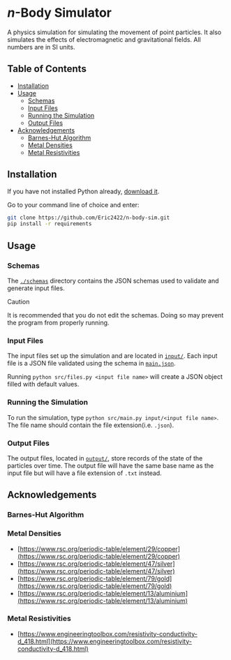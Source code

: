# *n*-Body Simulator

A physics simulation for simulating the movement of point particles.
It also simulates the effects of electromagnetic and gravitational fields.
All numbers are in SI units.

## Table of Contents

- [Installation](#installation)
- [Usage](#usage)
  - [Schemas](#schemas)
  - [Input Files](#input-files)
  - [Running the Simulation](#running-the-simulation)
  - [Output Files](#output-files)
- [Acknowledgements](#acknowledgements)
  - [Barnes-Hut Algorithm](#barnes-hut-algorithm)
  - [Metal Densities](#metal-densities)
  - [Metal Resistivities](#metal-resistivities)

## Installation

If you have not installed Python already, [download it](https://www.python.org/downloads/).

Go to your command line of choice and enter:

```bash
git clone https://github.com/Eric2422/n-body-sim.git
pip install -r requirements
```

## Usage

### Schemas

The [`./schemas`](./schemas/) directory contains the JSON schemas used to validate and generate input files.

> [!Caution]
> It is recommended that you do not edit the schemas.
> Doing so may prevent the program from properly running.

### Input Files

The input files set up the simulation and are located in [`input/`](./input/).
Each input file is a JSON file validated using the schema in [`main.json`](./schemas/main.json).

Running `python src/files.py <input file name>` will create a JSON object filled with default values.

### Running the Simulation

To run the simulation, type `python src/main.py input/<input file name>`.
The file name should contain the file extension(i.e. `.json`).

### Output Files

The output files, located in [`output/`](./output/), store records of the state of the particles over time.
The output file will have the same base name as the input file but will have a file extension of `.txt` instead.

## Acknowledgements

### Barnes-Hut Algorithm

### Metal Densities

- [https://www.rsc.org/periodic-table/element/29/copper](https://www.rsc.org/periodic-table/element/29/copper)
- [https://www.rsc.org/periodic-table/element/47/silver](https://www.rsc.org/periodic-table/element/47/silver)
- [https://www.rsc.org/periodic-table/element/79/gold](https://www.rsc.org/periodic-table/element/79/gold)
- [https://www.rsc.org/periodic-table/element/13/aluminium](https://www.rsc.org/periodic-table/element/13/aluminium)

### Metal Resistivities

- [https://www.engineeringtoolbox.com/resistivity-conductivity-d_418.html](https://www.engineeringtoolbox.com/resistivity-conductivity-d_418.html)
